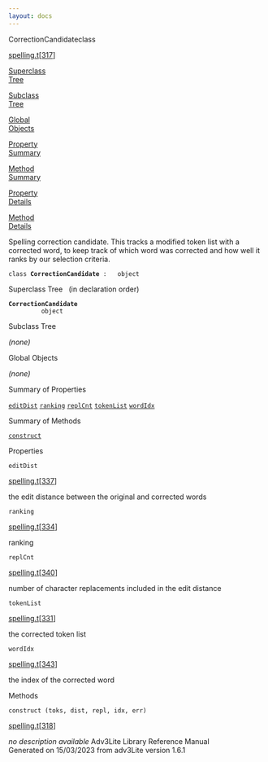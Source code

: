 ```yaml
---
layout: docs
---
```

<span class="title">CorrectionCandidate</span><span class="type">class</span>

[spelling.t](../file/spelling.t.html)\[[317](../source/spelling.t.html#317)\]

[Superclass  
Tree](#_SuperClassTree_)

[Subclass  
Tree](#_SubClassTree_)

[Global  
Objects](#_ObjectSummary_)

[Property  
Summary](#_PropSummary_)

[Method  
Summary](#_MethodSummary_)

[Property  
Details](#_Properties_)

[Method  
Details](#_Methods_)



Spelling correction candidate. This tracks a modified token list with a
corrected word, to keep track of which word was corrected and how well
it ranks by our selection criteria.

`class `**`CorrectionCandidate`**` :   object`



<span id="_SuperClassTree_"></span>



<span class="hdln">Superclass Tree</span>   (in declaration order)



**`CorrectionCandidate`**  
`         object`  
<span id="_SubClassTree_"></span>



<span class="hdln">Subclass Tree</span>  



*(none)* <span id="_ObjectSummary_"></span>



<span class="hdln">Global Objects</span>  



*(none)* <span id="_PropSummary_"></span>



<span class="hdln">Summary of Properties</span>  



[`editDist`](#editDist) [`ranking`](#ranking) [`replCnt`](#replCnt) [`tokenList`](#tokenList) [`wordIdx`](#wordIdx)

<span id="_MethodSummary_"></span>



<span class="hdln">Summary of Methods</span>  



[`construct`](#construct)

<span id="_Properties_"></span>



<span class="hdln">Properties</span>  



<span id="editDist"></span>

`editDist`

[spelling.t](../file/spelling.t.html)\[[337](../source/spelling.t.html#337)\]



the edit distance between the original and corrected words



<span id="ranking"></span>

`ranking`

[spelling.t](../file/spelling.t.html)\[[334](../source/spelling.t.html#334)\]



ranking



<span id="replCnt"></span>

`replCnt`

[spelling.t](../file/spelling.t.html)\[[340](../source/spelling.t.html#340)\]



number of character replacements included in the edit distance



<span id="tokenList"></span>

`tokenList`

[spelling.t](../file/spelling.t.html)\[[331](../source/spelling.t.html#331)\]



the corrected token list



<span id="wordIdx"></span>

`wordIdx`

[spelling.t](../file/spelling.t.html)\[[343](../source/spelling.t.html#343)\]



the index of the corrected word



<span id="_Methods_"></span>



<span class="hdln">Methods</span>  



<span id="construct"></span>

`construct (toks, dist, repl, idx, err)`

[spelling.t](../file/spelling.t.html)\[[318](../source/spelling.t.html#318)\]



*no description available*
Adv3Lite Library Reference Manual  
Generated on 15/03/2023 from adv3Lite version 1.6.1


